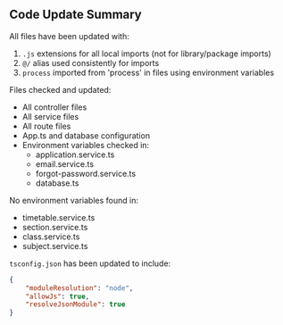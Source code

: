 ## Code Update Summary

All files have been updated with:
1. `.js` extensions for all local imports (not for library/package imports)
2. `@/` alias used consistently for imports 
3. `process` imported from 'process' in files using environment variables

Files checked and updated:
- All controller files 
- All service files
- All route files
- App.ts and database configuration
- Environment variables checked in:
  - application.service.ts
  - email.service.ts
  - forgot-password.service.ts
  - database.ts
  
No environment variables found in:
- timetable.service.ts
- section.service.ts
- class.service.ts
- subject.service.ts

`tsconfig.json` has been updated to include:
```json
{
    "moduleResolution": "node",
    "allowJs": true,
    "resolveJsonModule": true
}
```